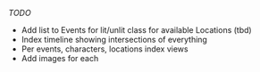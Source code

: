 *TODO*
- Add list to Events for lit/unlit class for available Locations (tbd)
- Index timeline showing intersections of everything
- Per events, characters, locations index views
- Add images for each
